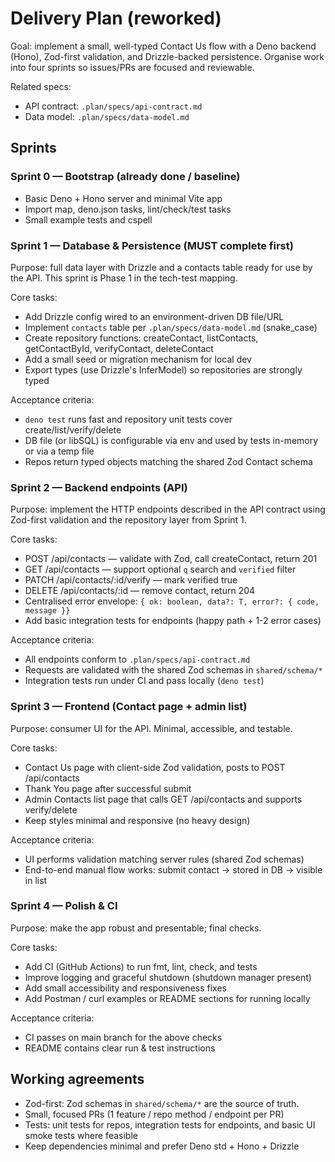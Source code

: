 # Delivery Plan (reworked)

Goal: implement a small, well-typed Contact Us flow with a Deno backend (Hono),
Zod-first validation, and Drizzle-backed persistence. Organise work into four
sprints so issues/PRs are focused and reviewable.

Related specs:

- API contract: `.plan/specs/api-contract.md`
- Data model: `.plan/specs/data-model.md`

## Sprints

### Sprint 0 — Bootstrap (already done / baseline)

- Basic Deno + Hono server and minimal Vite app
- Import map, deno.json tasks, lint/check/test tasks
- Small example tests and cspell

### Sprint 1 — Database & Persistence (MUST complete first)

Purpose: full data layer with Drizzle and a contacts table ready for use by
the API. This sprint is Phase 1 in the tech-test mapping.

Core tasks:

- Add Drizzle config wired to an environment-driven DB file/URL
- Implement `contacts` table per `.plan/specs/data-model.md` (snake_case)
- Create repository functions: createContact, listContacts, getContactById,
  verifyContact, deleteContact
- Add a small seed or migration mechanism for local dev
- Export types (use Drizzle's InferModel) so repositories are strongly typed

Acceptance criteria:

- `deno test` runs fast and repository unit tests cover create/list/verify/delete
- DB file (or libSQL) is configurable via env and used by tests in-memory or
  via a temp file
- Repos return typed objects matching the shared Zod Contact schema

### Sprint 2 — Backend endpoints (API)

Purpose: implement the HTTP endpoints described in the API contract using
Zod-first validation and the repository layer from Sprint 1.

Core tasks:

- POST /api/contacts — validate with Zod, call createContact, return 201
- GET /api/contacts — support optional `q` search and `verified` filter
- PATCH /api/contacts/:id/verify — mark verified true
- DELETE /api/contacts/:id — remove contact, return 204
- Centralised error envelope: `{ ok: boolean, data?: T, error?: { code, message }}`
- Add basic integration tests for endpoints (happy path + 1-2 error cases)

Acceptance criteria:

- All endpoints conform to `.plan/specs/api-contract.md`
- Requests are validated with the shared Zod schemas in `shared/schema/*`
- Integration tests run under CI and pass locally (`deno test`)

### Sprint 3 — Frontend (Contact page + admin list)

Purpose: consumer UI for the API. Minimal, accessible, and testable.

Core tasks:

- Contact Us page with client-side Zod validation, posts to POST /api/contacts
- Thank You page after successful submit
- Admin Contacts list page that calls GET /api/contacts and supports verify/delete
- Keep styles minimal and responsive (no heavy design)

Acceptance criteria:

- UI performs validation matching server rules (shared Zod schemas)
- End-to-end manual flow works: submit contact → stored in DB → visible in list

### Sprint 4 — Polish & CI

Purpose: make the app robust and presentable; final checks.

Core tasks:

- Add CI (GitHub Actions) to run fmt, lint, check, and tests
- Improve logging and graceful shutdown (shutdown manager present)
- Add small accessibility and responsiveness fixes
- Add Postman / curl examples or README sections for running locally

Acceptance criteria:

- CI passes on main branch for the above checks
- README contains clear run & test instructions

## Working agreements

- Zod-first: Zod schemas in `shared/schema/*` are the source of truth.
- Small, focused PRs (1 feature / repo method / endpoint per PR)
- Tests: unit tests for repos, integration tests for endpoints, and basic UI
  smoke tests where feasible
- Keep dependencies minimal and prefer Deno std + Hono + Drizzle
